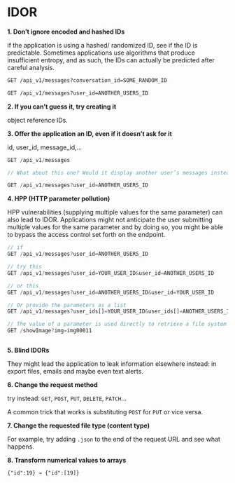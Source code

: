 # IDOR

**1. Don’t ignore encoded and hashed IDs**

if the application is using a hashed/ randomized ID, see if the ID is predictable. Sometimes applications use algorithms that produce insufficient entropy, and as such, the IDs can actually be predicted after careful analysis.
```html
GET /api_v1/messages?conversation_id=SOME_RANDOM_ID

```
```html
GET /api_v1/messages?user_id=ANOTHER_USERS_ID

```

**2. If you can’t guess it, try creating it**

object reference IDs.

**3. Offer the application an ID, even if it doesn’t ask for it**

id, user_id, message_id,...
```javascript
GET /api_v1/messages

// What about this one? Would it display another user’s messages instead?

GET /api_v1/messages?user_id=ANOTHER_USERS_ID

```

**4. HPP (HTTP parameter pollution)**

HPP vulnerabilities (supplying multiple values for the same parameter) can also lead to IDOR. Applications might not anticipate the user submitting multiple values for the same parameter and by doing so, you might be able to bypass the access control set forth on the endpoint.
```javascript
// if
GET /api_v1/messages?user_id=ANOTHER_USERS_ID

// try this
GET /api_v1/messages?user_id=YOUR_USER_ID&user_id=ANOTHER_USERS_ID

// or this
GET /api_v1/messages?user_id=ANOTHER_USERS_ID&user_id=YOUR_USER_ID

// Or provide the parameters as a list
GET /api_v1/messages?user_ids[]=YOUR_USER_ID&user_ids[]=ANOTHER_USERS_ID

// The value of a parameter is used directly to retrieve a file system resource
GET /showImage?img=img00011



```

**5. Blind IDORs**

They might lead the application to leak information elsewhere instead: in export files, emails and maybe even text alerts.

**6. Change the request method**

try instead: `GET`, `POST`, `PUT`, `DELETE`, `PATCH`…

A common trick that works is substituting `POST` for `PUT` or vice versa.

**7. Change the requested file type (content type)**

For example, try adding `.json` to the end of the request URL and see what happens.

**8. Transform numerical values to arrays**

`{"id":19} → {"id":[19]}`









